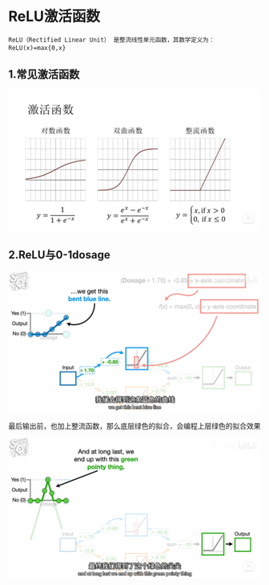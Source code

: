 # ReLU激活函数
```
ReLU（Rectified Linear Unit） 是整流线性单元函数，其数学定义为：
ReLU(x)=max{0,x}
```

## 1.常见激活函数
![1](./images/1.png)

## 2.ReLU与0-1dosage
![2](./images/2.png)

最后输出前，也加上整流函数，那么底层绿色的拟合，会编程上层绿色的拟合效果

![3](./images/3.png)